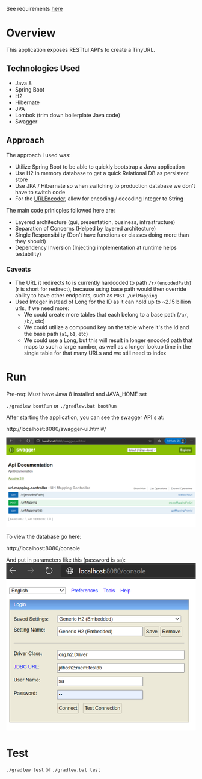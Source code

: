 See requirements [here](requirements.md)

# Overview
This application exposes RESTful API's to create a TinyURL. 

## Technologies Used
- Java 8
- Spring Boot
- H2
- Hibernate
- JPA
- Lombok (trim down boilerplate Java code)
- Swagger

## Approach
The approach I used was:
- Utilize Spring Boot to be able to quickly bootstrap a Java application
- Use H2 in memory database to get a quick Relational DB as persistent store
- Use JPA / Hibernate so when switching to production database we don't have to switch code
- For the [URLEncoder](src/main/java/com/tjandrews/tinyurl/business/UrlEncoder.java), allow for encoding / decoding Integer to String

The main code prinicples followed here are:
- Layered architecture (gui, presentation, business, infrastructure)
- Separation of Concerns (Helped by layered architecture)
- Single Responsibilty (Don't have functions or classes doing more than they should)
- Dependency Inversion (Injecting implementation at runtime helps testability)

### Caveats
- The URL it redirects to is currently hardcoded to path `/r/{encodedPath}` (r is short for redirect), because using base path would then override ability to have other endpoints, such as `POST /urlMapping`
- Used Integer instead of Long for the ID as it can hold up to ~2.15 billion urls, if we need more:
  - We could create more tables that each belong to a base path (`/a/`, `/b/`, etc)
  - We could utilize a compound key on the table where it's the Id and the base path (`a1`, `b1`, etc)
  - We could use a Long, but this will result in longer encoded path that maps to such a large number, as well as a longer lookup time in the single table for that many URLs and we still need to index

# Run
Pre-req: Must have Java 8 installed and JAVA_HOME set

`./gradlew bootRun`
or
`./gradlew.bat bootRun`

After starting the application, you can see the swagger API's at:

http://localhost:8080/swagger-ui.html#/

![Swagger](screenshots/swagger.png)

To view the database go here:

http://localhost:8080/console

And put in parameters like this (password is sa):
![Database](screenshots/dbConsole.png)

# Test

`./gradlew test`
or
`./gradlew.bat test`